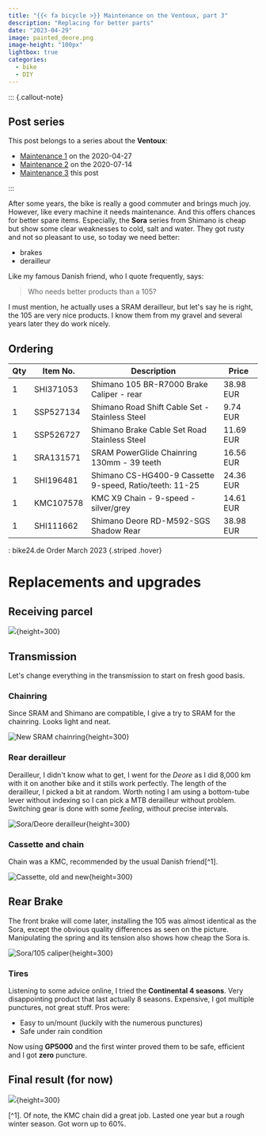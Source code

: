 ```yaml
---
title: "{{< fa bicycle >}} Maintenance on the Ventoux, part 3"
description: "Replacing for better parts"
date: "2023-04-29"
image: painted_deore.png
image-height: "100px"
lightbox: true
categories: 
  - bike
  - DIY
---
```


::: {.callout-note}

## Post series

This post belongs to a series about the **Ventoux**:

- [Maintenance 1](../2020-04-27_ventoux-1/index.html) on the 2020-04-27
- [Maintenance 2](../2020-07-14_ventoux-2/index.html) on the 2020-07-14
- [Maintenance 3](index.html) this post

:::

After some years, the bike is really a good commuter and brings much joy.
However, like every machine it needs maintenance. And this offers chances for better spare items.
Especially, the **Sora** series from Shimano is cheap but show some clear weaknesses to cold, salt and water.
They got rusty and not so pleasant to use, so today we need better:

- brakes
- derailleur

Like my famous Danish friend, who I quote frequently, says: 

> Who needs better products than a 105?

I must mention, he actually uses a SRAM derailleur, but let's say he is right, the 105 are very nice products.
I know them from my gravel and several years later they do work nicely.

## Ordering


| Qty | Item No. | Description                                |  Price        |
|----|-----------|--------------------------------------------|---------------|
|1   | SHI371053 | Shimano 105 BR-R7000 Brake Caliper - rear | 38.98 EUR     |
|1   | SSP527134 | Shimano Road Shift Cable Set - Stainless Steel | 9.74 EUR |
|1   | SSP526727 | Shimano Brake Cable Set Road Stainless Steel | 11.69 EUR  |
|1   | SRA131571 | SRAM PowerGlide Chainring 130mm - 39 teeth | 16.56 EUR    |
|1   | SHI196481 | Shimano CS-HG400-9 Cassette 9-speed, Ratio/teeth: 11-25 | 24.36 EUR |
|1   | KMC107578 | KMC X9 Chain - 9-speed - silver/grey | 14.61 EUR   |
|1   | SHI111662 | Shimano Deore RD-M592-SGS Shadow Rear | 38.98 EUR  |

: bike24.de Order March 2023 {.striped .hover}


# Replacements and upgrades

## Receiving parcel

![](IMG_20230329_080907.jpg){height=300}

## Transmission

Let's change everything in the transmission to start on fresh good basis.

### Chainring

Since SRAM and Shimano are compatible, I give a try to SRAM for the chainring. Looks light and neat.

![New SRAM chainring](signal-2023-04-29-15-50-51-477.jpg){height=300}

### Rear derailleur

Derailleur, I didn't know what to get, I went for the _Deore_ as I did 8,000 km with it on another 
bike and it stills work perfectly. The length of the derailleur, I picked a bit at random.
Worth noting I am using a bottom-tube lever without indexing so I can pick a MTB derailleur without problem.
Switching gear is done with some _feeling_, without precise intervals.

![Sora/Deore derailleur](signal-2023-04-29-15-44-56-450.jpg){height=300}

### Cassette and chain

Chain was a KMC, recommended by the usual Danish friend[^1].

![Cassette, old and new](signal-2023-04-29-16-06-19-997.jpg){height=300}

## Rear Brake

The front brake will come later, installing the 105 was almost identical as the Sora, except the obvious 
quality differences as seen on the picture. Manipulating the spring and its tension also shows how cheap the Sora is.

![Sora/105 caliper](signal-2023-04-29-15-02-31-005.jpg){height=300}

### Tires

Listening to some advice online, I tried the **Continental 4 seasons**. Very disappointing product that last actually 8 seasons. 
Expensive, I got multiple punctures,
not great stuff. Pros were:

- Easy to un/mount (luckily with the numerous punctures)
- Safe under rain condition

Now using **GP5000** and the first winter proved them to be safe, efficient and I got **zero** puncture.


## Final result (for now)

![](IMG_20230430_101157.jpg){height=300}

[^1]. Of note, the KMC chain did a great job. Lasted one year but a rough winter season. Got worn up to 60%.
